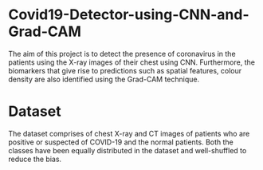 # Covid19-Detector-using-CNN-and-Grad-CAM

The aim of this project is to detect the presence of coronavirus in the patients using the X-ray images of their chest using CNN. Furthermore, the biomarkers that give rise to predictions such as spatial features, colour density are also identified using the Grad-CAM technique.
 
 # Dataset
 
  The dataset comprises of chest X-ray and CT images of patients who are positive or suspected of COVID-19 and the normal patients.
  Both the classes have been equally distributed in the dataset and well-shuffled to reduce the bias. 
